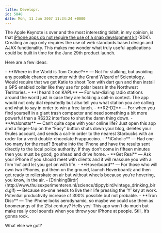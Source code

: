 ```yaml
---
title: Developr.
id: 5848
date: Mon, 11 Jun 2007 11:34:24 +0000
---
```


The Apple Keynote is over and the most interesting tidbit, in my opinion, is that [iPhone apps do not require the use of a snap development kit](http://www.apple.com/pr/library/2007/06/11iphone.html?sr=hotnews.rss) (SDK). Creating an app only requires the use of web standards based design and <span class="caps">AJAX</span> functionality. This makes me wonder what truly useful applications could be built in time for the June 29th product launch.  

Here are a few ideas:

<div class="block">
  - **Where in the World is Tom Cruise?** — Not for stalking, but avoiding any possible chance encounter with the Grand Wizard of Scientology. Would require that we get Katie to shoot Tom with dart gun and then install a <span class="caps">GPS</span> enabled collar like they use for polar bears in the Northwest Territories.
- **I heard it on <span class="cap">KAPL</span>** — For war-dialing radio stations around the world just in case they are holding a call-in contest. The app would not only dial repeatedly but also tell you what station you are calling and what to say in order to win a free lunch.
- **R2-D2** — For when you find yourself in a giant trash compactor and need something a bit more powerful than a <span class="caps">RS232</span> interface to shut the damn thing down.
- **Avalonstar** — Can’t quite cope with your online life? Just open this app and a finger-tap on the “Easy” button shuts down your blog, deletes your 9rules account, and sends a call-in order to the nearest Starbucks with an order for a venti double-chocolate Frappuccino.
- **iCoholic** — Had one too many for the road? Breathe into the iPhone and have the results sent directly to the local police authority. If they don’t come in fifteen minutes then you must be good, go ahead and drive home.
- **Get Real** — Ask your iPhone if you should meet with clients and it will reassure you with a firm ‘<span class="caps">no</span>‘ and let you get on with life.
- **Hoverboard** — For those who will own two iPhones, put them on the ground, launch Hoverboardz and then get ready to rollerskate on air but without wheels because you’re hovering, you know, in the air.
- [DrinkingBirdr](http://www.thuisexperimenteren.nl/science/dippybird/vintage_drinking_bird.gif) — Because no-one needs to live their life pressing the ‘Y’ key at work. Potential productivity increase of 300% possible but not probable.
- **Tron Disc** — The iPhone looks aerodynamic, so maybe we could use them as boomerangs of the 21st century? Hells yes! This app won’t do much but make really cool sounds when you throw your iPhone at people. Still, it’s gonna rock.
</div>

What else we got?